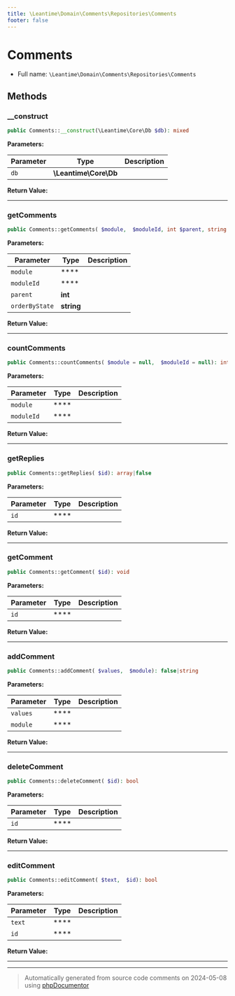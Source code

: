 ```yaml
---
title: \Leantime\Domain\Comments\Repositories\Comments
footer: false
---
```


# Comments





* Full name: `\Leantime\Domain\Comments\Repositories\Comments`



## Methods

### __construct



```php
public Comments::__construct(\Leantime\Core\Db $db): mixed
```








**Parameters:**

| Parameter | Type | Description |
|-----------|------|-------------|
| `db` | **\Leantime\Core\Db** |  |


**Return Value:**





---
### getComments



```php
public Comments::getComments( $module,  $moduleId, int $parent, string $orderByState = &quot;0&quot;): array|false
```








**Parameters:**

| Parameter | Type | Description |
|-----------|------|-------------|
| `module` | **** |  |
| `moduleId` | **** |  |
| `parent` | **int** |  |
| `orderByState` | **string** |  |


**Return Value:**





---
### countComments



```php
public Comments::countComments( $module = null,  $moduleId = null): int|mixed
```








**Parameters:**

| Parameter | Type | Description |
|-----------|------|-------------|
| `module` | **** |  |
| `moduleId` | **** |  |


**Return Value:**





---
### getReplies



```php
public Comments::getReplies( $id): array|false
```








**Parameters:**

| Parameter | Type | Description |
|-----------|------|-------------|
| `id` | **** |  |


**Return Value:**





---
### getComment



```php
public Comments::getComment( $id): void
```








**Parameters:**

| Parameter | Type | Description |
|-----------|------|-------------|
| `id` | **** |  |


**Return Value:**





---
### addComment



```php
public Comments::addComment( $values,  $module): false|string
```








**Parameters:**

| Parameter | Type | Description |
|-----------|------|-------------|
| `values` | **** |  |
| `module` | **** |  |


**Return Value:**





---
### deleteComment



```php
public Comments::deleteComment( $id): bool
```








**Parameters:**

| Parameter | Type | Description |
|-----------|------|-------------|
| `id` | **** |  |


**Return Value:**





---
### editComment



```php
public Comments::editComment( $text,  $id): bool
```








**Parameters:**

| Parameter | Type | Description |
|-----------|------|-------------|
| `text` | **** |  |
| `id` | **** |  |


**Return Value:**





---


---
> Automatically generated from source code comments on 2024-05-08 using [phpDocumentor](http://www.phpdoc.org/)
